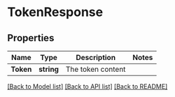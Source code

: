 # TokenResponse

## Properties
Name | Type | Description | Notes
------------ | ------------- | ------------- | -------------
**Token** | **string** | The token content | 

[[Back to Model list]](../README.md#documentation-for-models) [[Back to API list]](../README.md#documentation-for-api-endpoints) [[Back to README]](../README.md)


